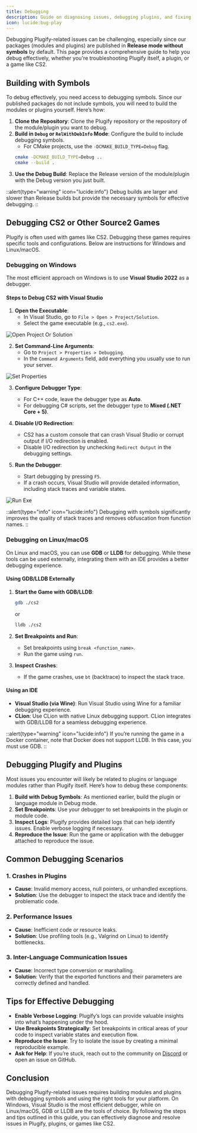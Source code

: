 ```yaml
---
title: Debugging
description: Guide on diagnosing issues, debugging plugins, and fixing common errors when running Plugify in a Metamod environment.
icon: lucide:bug-play
---
```


Debugging Plugify-related issues can be challenging, especially since our packages (modules and plugins) are published in **Release mode without symbols** by default. This page provides a comprehensive guide to help you debug effectively, whether you're troubleshooting Plugify itself, a plugin, or a game like CS2.

## **Building with Symbols**

To debug effectively, you need access to debugging symbols. Since our published packages do not include symbols, you will need to build the modules or plugins yourself. Here’s how:

1. **Clone the Repository**: Clone the Plugify repository or the repository of the module/plugin you want to debug.
2. **Build in `Debug` or `RelWithDebInfo` Mode**: Configure the build to include debugging symbols.
    - For CMake projects, use the `-DCMAKE_BUILD_TYPE=Debug` flag.
   ```bash
   cmake -DCMAKE_BUILD_TYPE=Debug ..
   cmake --build .
   ```
3. **Use the Debug Build**: Replace the Release version of the module/plugin with the Debug version you just built.

::alert{type="warning" icon="lucide:info"}
Debug builds are larger and slower than Release builds but provide the necessary symbols for effective debugging.
::

## **Debugging CS2 or Other Source2 Games**

Plugify is often used with games like CS2. Debugging these games requires specific tools and configurations. Below are instructions for Windows and Linux/macOS.

### **Debugging on Windows**

The most efficient approach on Windows is to use **Visual Studio 2022** as a debugger.

#### **Steps to Debug CS2 with Visual Studio**
1. **Open the Executable**:
    - In Visual Studio, go to `File > Open > Project/Solution`.
    - Select the game executable (e.g., `cs2.exe`).

![Open Project Or Solution](/debugging/open_project_or_solution.png)

2. **Set Command-Line Arguments**:
    - Go to `Project > Properties > Debugging`.
    - In the `Command Arguments` field, add everything you usually use to run your server.

![Set Properties](/debugging/set_properties.png)

3. **Configure Debugger Type**:
    - For C++ code, leave the debugger type as **Auto**.
    - For debugging C# scripts, set the debugger type to **Mixed (.NET Core + 5)**.

4. **Disable I/O Redirection**:
    - CS2 has a custom console that can crash Visual Studio or corrupt output if I/O redirection is enabled.
    - Disable I/O redirection by unchecking `Redirect Output` in the debugging settings.

5. **Run the Debugger**:
    - Start debugging by pressing `F5`.
    - If a crash occurs, Visual Studio will provide detailed information, including stack traces and variable states.

![Run Exe](/debugging/run_exe.png)

::alert{type="info" icon="lucide:info"}
Debugging with symbols significantly improves the quality of stack traces and removes obfuscation from function names.
::

### **Debugging on Linux/macOS**

On Linux and macOS, you can use **GDB** or **LLDB** for debugging. While these tools can be used externally, integrating them with an IDE provides a better debugging experience.

#### **Using GDB/LLDB Externally**
1. **Start the Game with GDB/LLDB**:
   ```bash
   gdb ./cs2
   ```
   or
   ```bash
   lldb ./cs2
   ```

2. **Set Breakpoints and Run**:
    - Set breakpoints using `break <function_name>`.
    - Run the game using `run`.

3. **Inspect Crashes**:
    - If the game crashes, use `bt` (backtrace) to inspect the stack trace.

#### **Using an IDE**
- **Visual Studio (via Wine)**: Run Visual Studio using Wine for a familiar debugging experience.
- **CLion**: Use CLion with native Linux debugging support. CLion integrates with GDB/LLDB for a seamless debugging experience.

::alert{type="warning" icon="lucide:info"}
If you’re running the game in a Docker container, note that Docker does not support LLDB. In this case, you must use GDB.
::

## **Debugging Plugify and Plugins**

Most issues you encounter will likely be related to plugins or language modules rather than Plugify itself. Here’s how to debug these components:

1. **Build with Debug Symbols**: As mentioned earlier, build the plugin or language module in Debug mode.
2. **Set Breakpoints**: Use your debugger to set breakpoints in the plugin or module code.
3. **Inspect Logs**: Plugify provides detailed logs that can help identify issues. Enable verbose logging if necessary.
4. **Reproduce the Issue**: Run the game or application with the debugger attached to reproduce the issue.

## **Common Debugging Scenarios**

### **1. Crashes in Plugins**
- **Cause**: Invalid memory access, null pointers, or unhandled exceptions.
- **Solution**: Use the debugger to inspect the stack trace and identify the problematic code.

### **2. Performance Issues**
- **Cause**: Inefficient code or resource leaks.
- **Solution**: Use profiling tools (e.g., Valgrind on Linux) to identify bottlenecks.

### **3. Inter-Language Communication Issues**
- **Cause**: Incorrect type conversion or marshalling.
- **Solution**: Verify that the exported functions and their parameters are correctly defined and handled.

## **Tips for Effective Debugging**
- **Enable Verbose Logging**: Plugify’s logs can provide valuable insights into what’s happening under the hood.
- **Use Breakpoints Strategically**: Set breakpoints in critical areas of your code to inspect variable states and execution flow.
- **Reproduce the Issue**: Try to isolate the issue by creating a minimal reproducible example.
- **Ask for Help**: If you’re stuck, reach out to the community on [Discord](https://discord.gg/untrustedmodders) or open an issue on GitHub.

## **Conclusion**

Debugging Plugify-related issues requires building modules and plugins with debugging symbols and using the right tools for your platform. On Windows, Visual Studio is the most efficient debugger, while on Linux/macOS, GDB or LLDB are the tools of choice. By following the steps and tips outlined in this guide, you can effectively diagnose and resolve issues in Plugify, plugins, or games like CS2.